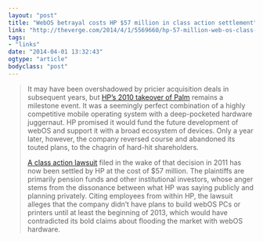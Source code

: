 ```yaml
---
layout: "post"
title: "WebOS betrayal costs HP $57 million in class action settlement"
link: "http://theverge.com/2014/4/1/5569660/hp-57-million-web-os-class-action-settlement"
tags: 
- "links"
date: "2014-04-01 13:32:43"
ogtype: "article"
bodyclass: "post"
---
```


> It may have been overshadowed by pricier acquisition deals in subsequent years, but [HP’s 2010 takeover of Palm](http://h30261.www3.hp.com/phoenix.zhtml?c=71087&p=irol-newsArticle&ID=1419424) remains a milestone event. It was a seemingly perfect combination of a highly competitive mobile operating system with a deep-pocketed hardware juggernaut. HP promised it would fund the future development of webOS and support it with a broad ecosystem of devices. Only a year later, however, the company reversed course and abandoned its touted plans, to the chagrin of hard-hit shareholders.
> 
> [A class action lawsuit](http://securities.stanford.edu/filings-documents/1047/HPQ00_01/20121019_r01c_11CV01404.pdf) filed in the wake of that decision in 2011 has now been settled by HP at the cost of $57 million. The plaintiffs are primarily pension funds and other institutional investors, whose anger stems from the dissonance between what HP was saying publicly and planning privately. Citing employees from within HP, the lawsuit alleges that the company didn’t have plans to build webOS PCs or printers until at least the beginning of 2013, which would have contradicted its bold claims about flooding the market with webOS hardware.